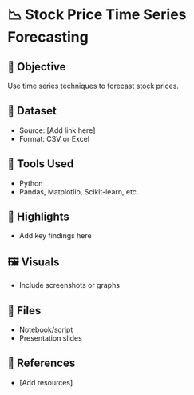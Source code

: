 # 📉 Stock Price Time Series Forecasting

## 📌 Objective
Use time series techniques to forecast stock prices.

## 📁 Dataset
- Source: [Add link here]
- Format: CSV or Excel

## 🔧 Tools Used
- Python
- Pandas, Matplotlib, Scikit-learn, etc.

## 🧠 Highlights
- Add key findings here

## 🖼️ Visuals
- Include screenshots or graphs

## 📂 Files
- Notebook/script
- Presentation slides

## 📎 References
- [Add resources]
